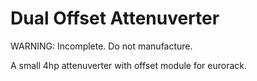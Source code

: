 # Dual Offset Attenuverter

WARNING: Incomplete. Do not manufacture.

A small 4hp attenuverter with offset module for eurorack.
